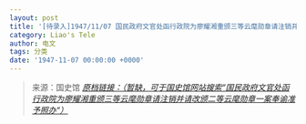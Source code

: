```yaml
---
layout: post
title: '[待录入]1947/11/07 国民政府文官处函行政院为廖耀湘重颁三等云麾勋章请注销并请改颁二等云麾勋章一案奉谕准予照办'
category: Liao's Tele
author: 电文
tags: 分类
date: '1947-11-07 00:00:00 +0000'
---
```



> 来源：国史馆 [*原档链接：（暂缺，可于国史馆网站搜索“国民政府文官处函行政院为廖耀湘重颁三等云麾勋章请注销并请改颁二等云麾勋章一案奉谕准予照办“）*]()
